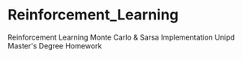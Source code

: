 # Reinforcement_Learning
Reinforcement Learning Monte Carlo &amp; Sarsa Implementation Unipd Master's Degree Homework
